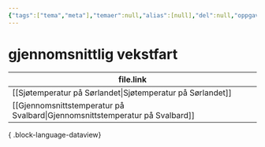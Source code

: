 ```yaml
---
{"tags":["tema","meta"],"temaer":null,"alias":[null],"del":null,"oppgave":null,"fag":null,"eksamen":null,"dg-publish":true,"title":"gjennomsnittlig vekstfart","date":"2023-06-01","modified":"2023-06-01","permalink":"/temaer/gjennomsnittlig-vekstfart/","dgPassFrontmatter":true}
---
```



# gjennomsnittlig vekstfart
| file.link                                                                       |
| ------------------------------------------------------------------------------- |
| [[Sjøtemperatur på Sørlandet\|Sjøtemperatur på Sørlandet]]                   |
| [[Gjennomsnittstemperatur på Svalbard\|Gjennomsnittstemperatur på Svalbard]] |

{ .block-language-dataview}
